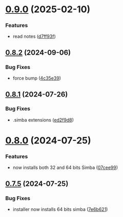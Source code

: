 # [0.9.0](https://github.com/Torwent/wasp-setup/compare/v0.8.2...v0.9.0) (2025-02-10)


### Features

* read notes ([d7ff93f](https://github.com/Torwent/wasp-setup/commit/d7ff93fc480cae26a28112e25e6fecb4ce28e4a1))



## [0.8.2](https://github.com/Torwent/wasp-setup/compare/v0.8.1...v0.8.2) (2024-09-06)


### Bug Fixes

* force bump ([4c35e39](https://github.com/Torwent/wasp-setup/commit/4c35e39903a00386fbbf4cc515e0870697f145a6))



## [0.8.1](https://github.com/Torwent/wasp-setup/compare/v0.8.0...v0.8.1) (2024-07-26)


### Bug Fixes

* .simba extensions ([ed2f9d8](https://github.com/Torwent/wasp-setup/commit/ed2f9d87d99c10eb02675f808372d01f688fe1d9))



# [0.8.0](https://github.com/Torwent/wasp-setup/compare/v0.7.5...v0.8.0) (2024-07-25)


### Features

* now installs both 32 and 64 bits Simba ([07cee99](https://github.com/Torwent/wasp-setup/commit/07cee9913eca80cb2fca48c32b53a824ff14b6ae))



## [0.7.5](https://github.com/Torwent/wasp-setup/compare/v0.7.4...v0.7.5) (2024-07-25)


### Bug Fixes

* installer now installs 64 bits simba ([7e6b621](https://github.com/Torwent/wasp-setup/commit/7e6b621706b7a6ff4f7447b64ae85baca290f3c9))



